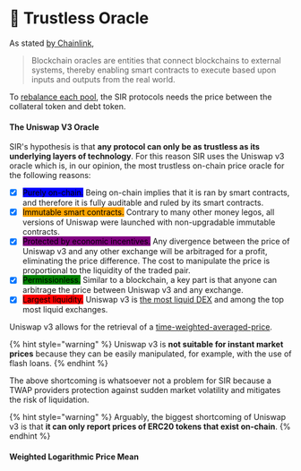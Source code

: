 # 🔮 Trustless Oracle

As stated [by Chainlink](https://chain.link/education/blockchain-oracles),

> Blockchain oracles are entities that connect blockchains to external systems, thereby enabling smart contracts to execute based upon inputs and outputs from the real world.&#x20;

To [rebalance each pool](the-protocol/leverage-rebalancing/), the SIR protocols needs the price between the collateral token and debt token.&#x20;

#### The Uniswap V3 Oracle

SIR's hypothesis is that **any protocol can only be as trustless as its underlying layers of technology**. For this reason SIR uses the Uniswap v3 oracle which is, in our opinion, the most trustless on-chain price oracle for the following reasons:

* [x] <mark style="background-color:blue;">Purely on-chain.</mark>  Being on-chain implies that it is ran by smart contracts, and therefore it is fully auditable and ruled by its smart contracts.
* [x] <mark style="background-color:orange;">Immutable smart contracts.</mark> Contrary to many other money legos, all versions of Uniswap were launched with non-upgradable immutable contracts.
* [x] <mark style="background-color:purple;">Protected by economic incentives.</mark> Any divergence between the price of Uniswap v3 and any other exchange will be arbitraged for a profit, eliminating the price difference. The cost to manipulate the price is proportional to the liquidity of the traded pair.
* [x] <mark style="background-color:green;">Permissionless.</mark> Similar to a blockchain, a key part is that anyone can arbitrage the price between Uniswap v3 and any exchange.
* [x] <mark style="background-color:red;">Largest liquidity.</mark> Uniswap v3 is [the most liquid DEX](https://www.coingecko.com/en/dex) and among the top most liquid exchanges.

Uniswap v3 allows for the retrieval of a [time-weighted-averaged-price](https://en.wikipedia.org/wiki/Time-weighted\_average\_price).

{% hint style="warning" %}
Uniswap v3 is **not suitable for instant market prices** because they can be easily manipulated, for example, with the use of flash loans.&#x20;
{% endhint %}

The above shortcoming is whatsoever not a problem for SIR because a TWAP providers protection against sudden market volatility and mitigates the risk of liquidation.

{% hint style="warning" %}
Arguably, the biggest shortcoming of Uniswap v3 is that **it can only report prices of ERC20 tokens that exist on-chain**.
{% endhint %}

#### Weighted Logarithmic Price Mean&#x20;
